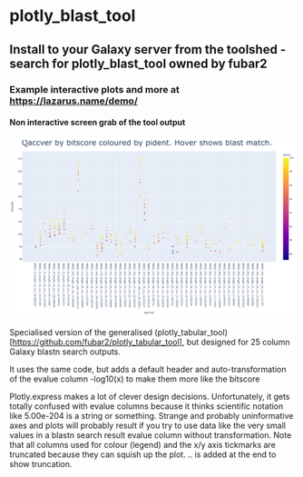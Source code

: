 # plotly_blast_tool

## Install to your Galaxy server from the toolshed - search for plotly_blast_tool owned by fubar2

### Example interactive plots and more at https://lazarus.name/demo/

#### Non interactive screen grab of the tool output
![Plotly tabular non-interactive screengrab](pbsample.png)

Specialised version of the generalised (plotly_tabular_tool)[https://github.com/fubar2/plotly_tabular_tool], but designed
for 25 column Galaxy blastn search outputs.

It uses the same code, but adds a default header and auto-transformation of the evalue column -log10(x) to make them more like the bitscore

Plotly.express makes a lot of clever design decisions.
Unfortunately, it gets totally confused with evalue columns because it thinks scientific notation like 5.00e-204 is a string or something.
Strange and probably uninformative axes and plots will probably result if you try to use data like the very small values in a blastn search result evalue column without transformation.
Note that all columns used for colour (legend) and the x/y axis tickmarks are truncated because they can squish up the plot.
*..* is added at the end to show truncation.


